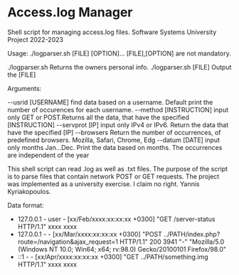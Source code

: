 # Access.log Manager
Shell script for managing access.log files. Software Systems University Project 2022-2023

Usage:    ./logparser.sh [FILE] [OPTION]...
[FILE],[OPTION] are not mandatory.

./logparser.sh                Returns the owners personal info.
./logparser.sh [FILE]         Output the [FILE]

Arguments:

--usrid                       [USERNAME] find data based on a username.
                              Default print the number of occurences for
                              each username.
--method                       [INSTRUCTION] input only GET or POST.Returns all
                              the data, that have the specified [INSTRUCTION]
--servprot                    [IP] input only IPv4 or IPv6. Return the
                              data that have the specified [IP]
--browsers                    Return the number of occurrences, of predefined
                              browsers. Mozilla, Safari, Chrome, Edg
--datum                       [DATE] input only months Jan...Dec. Print
                              the data based on months. The occurrences
                              are independent of the year

This shell script can read .log as well as .txt files. The purpose of the script is
to parse files that contain network POST or GET requests. The project was implemented
as a university exercise. I claim no right. Yannis Kyriakopoulos.

Data format:
* 127.0.0.1 - user - [xx/Feb/xxxx:xx:xx:xx +0300] "GET /server-status HTTP/1.1" xxxx xxxx
* 127.0.0.1 - - [xx/Mar/xxxx:xx:xx:xx +0300] "POST ../PATH/index.php?route=/navigation&ajax_request=1 HTTP/1.1" 200 3941 "-" "Mozilla/5.0 (Windows NT 10.0; Win64; x64; rv:98.0) Gecko/20100101 Firefox/98.0"
* ::1 - - [xx/Apr/xxxx:xx:xx:xx +0300] "GET ../PATH/something.img HTTP/1.1" xxxx xxxx
